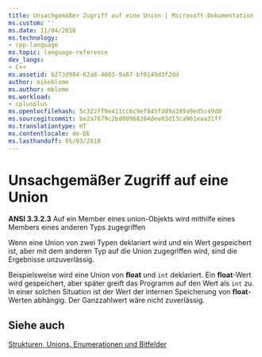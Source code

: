 ```yaml
---
title: Unsachgemäßer Zugriff auf eine Union | Microsoft-Dokumentation
ms.custom: ''
ms.date: 11/04/2016
ms.technology:
- cpp-language
ms.topic: language-reference
dev_langs:
- C++
ms.assetid: b273d984-62a8-4003-9a87-bf0149d3f2dd
author: mikeblome
ms.author: mblome
ms.workload:
- cplusplus
ms.openlocfilehash: 5c322ff9e411cc6c9ef845fdd9a289a9ed5c49d0
ms.sourcegitcommit: be2a7679c2bd80968204dee03d13ca961eaa31ff
ms.translationtype: HT
ms.contentlocale: de-DE
ms.lasthandoff: 05/03/2018
---
```

# <a name="improper-access-to-a-union"></a>Unsachgemäßer Zugriff auf eine Union
**ANSI 3.3.2.3** Auf ein Member eines union-Objekts wird mithilfe eines Members eines anderen Typs zugegriffen  
  
 Wenn eine Union von zwei Typen deklariert wird und ein Wert gespeichert ist, aber mit dem anderen Typ auf die Union zugegriffen wird, sind die Ergebnisse unzuverlässig.  
  
 Beispielsweise wird eine Union von **float** und `int` deklariert. Ein **float**-Wert wird gespeichert, aber später greift das Programm auf den Wert als `int` zu. In einer solchen Situation ist der Wert der internen Speicherung von **float**-Werten abhängig. Der Ganzzahlwert wäre nicht zuverlässig.  
  
## <a name="see-also"></a>Siehe auch  
 [Strukturen, Unions, Enumerationen und Bitfelder](../c-language/structures-unions-enumerations-and-bit-fields.md)